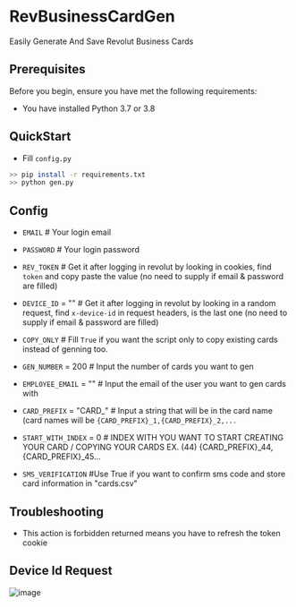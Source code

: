# RevBusinessCardGen
Easily Generate And Save Revolut Business Cards

## Prerequisites

Before you begin, ensure you have met the following requirements:
- You have installed Python 3.7 or 3.8 

## QuickStart
  
  - Fill `config.py`
  ```bash
  >> pip install -r requirements.txt
  >> python gen.py
  ```
  
 ## Config

- `EMAIL` # Your login email
- `PASSWORD` # Your login password

- `REV_TOKEN` # Get it after logging in revolut by looking in cookies, find `token` and copy paste the value (no need to supply if email & password are filled)
- `DEVICE_ID` = "" # Get it after logging in revolut by looking in a random request, find `x-device-id` in request headers, is the last one (no need to supply if email & password are filled)
- `COPY_ONLY` # Fill `True` if you want the script only to copy existing cards instead of genning too.
- `GEN_NUMBER` = 200 # Input the number of cards you want to gen
- `EMPLOYEE_EMAIL` = "" # Input the email of the user you want to gen cards with
- `CARD_PREFIX` = "CARD_" # Input a string that will be in the card name (card names will be `{CARD_PREFIX}_1,{CARD_PREFIX}_2,...`
- `START_WITH_INDEX` = 0 # INDEX WITH YOU WANT TO START CREATING YOUR CARD / COPYING YOUR CARDS EX. (44) {CARD_PREFIX}_44, {CARD_PREFIX}_45...

- `SMS_VERIFICATION` #Use True if you want to confirm sms code and store card information in "cards.csv"


## Troubleshooting

- This action is forbidden returned means you have to refresh the token cookie



## Device Id Request

![image](https://user-images.githubusercontent.com/42220507/150025784-35791720-ed74-4eda-af5f-a862cf9bd75f.png)



 
